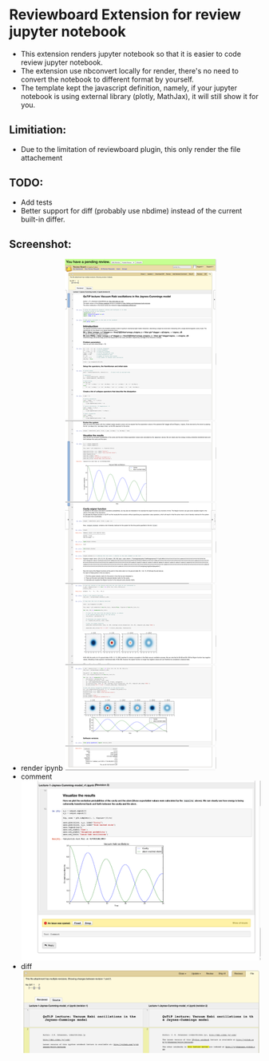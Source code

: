 # Reviewboard Extension for review jupyter notebook

- This extension renders jupyter notebook so that it is easier to code review jupyter notebook.
- The extension use nbconvert locally for render, there's no need to convert the notebook to different format by yourself.
- The template kept the javascript definition, namely, if your jupyter notebook is using external library (plotly, MathJax), it will still show it for you.


## Limitiation:
- Due to the limitation of reviewboard plugin, this only render the file attachement

## TODO:
- Add tests
- Better support for diff (probably use nbdime) instead of the current built-in differ.


## Screenshot:
- render ipynb
![Render Ipynb](/screenshots/render_notebook.png?raw=true "Render Ipynb")
- comment 
![Comment](/screenshots/comment.png?raw=true "Comment")
- diff
![diff](/screenshots/diff.png?raw=true "diff")
